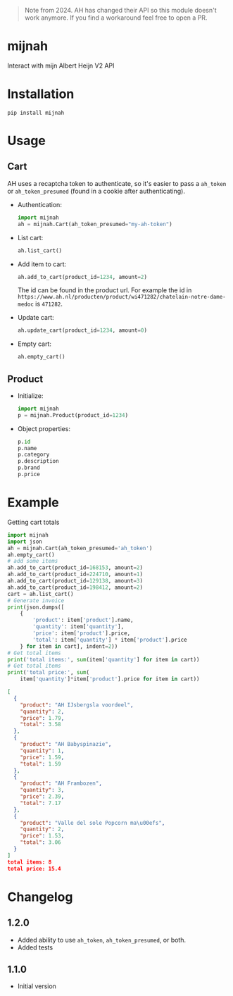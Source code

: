> Note from 2024. AH has changed their API so this module doesn't work anymore. If you find a workaround feel free to open a PR.
>
> 
# mijnah
Interact with mijn Albert Heijn V2 API

# Installation
```
pip install mijnah
```

# Usage
## Cart
AH uses a recaptcha token to authenticate, so it's easier to pass a `ah_token` or `ah_token_presumed` (found in a cookie after authenticating).

- Authentication:
  ```python
  import mijnah
  ah = mijnah.Cart(ah_token_presumed="my-ah-token")
  ```

- List cart:
  ```python
  ah.list_cart()
  ```

- Add item to cart:
  ```python
  ah.add_to_cart(product_id=1234, amount=2)
  ```
  The id can be found in the product url. For example the id in `https://www.ah.nl/producten/product/wi471282/chatelain-notre-dame-medoc` is `471282`.

- Update cart:
  ```python
  ah.update_cart(product_id=1234, amount=0)
  ```

- Empty cart:
  ```python
  ah.empty_cart()
  ```

## Product
- Initialize:
  ```python
  import mijnah
  p = mijnah.Product(product_id=1234)
  ```
- Object properties:
  ```python
  p.id
  p.name
  p.category
  p.description
  p.brand
  p.price
  ```

# Example
Getting cart totals
```python
import mijnah
import json
ah = mijnah.Cart(ah_token_presumed='ah_token')
ah.empty_cart()
# add some items
ah.add_to_cart(product_id=168153, amount=2)
ah.add_to_cart(product_id=224710, amount=1)
ah.add_to_cart(product_id=129138, amount=3)
ah.add_to_cart(product_id=198412, amount=2)
cart = ah.list_cart()
# Generate invoice
print(json.dumps([
    {
        'product': item['product'].name,
        'quantity': item['quantity'],
        'price': item['product'].price,
        'total': item['quantity'] * item['product'].price
    } for item in cart], indent=2))
# Get total items
print('total items:', sum(item['quantity'] for item in cart))
# Get total items
print('total price:', sum(
    item['quantity']*item['product'].price for item in cart))
```
```json
[
  {
    "product": "AH IJsbergsla voordeel",
    "quantity": 2,
    "price": 1.79,
    "total": 3.58
  },
  {
    "product": "AH Babyspinazie",
    "quantity": 1,
    "price": 1.59,
    "total": 1.59
  },
  {
    "product": "AH Frambozen",
    "quantity": 3,
    "price": 2.39,
    "total": 7.17
  },
  {
    "product": "Valle del sole Popcorn ma\u00efs",
    "quantity": 2,
    "price": 1.53,
    "total": 3.06
  }
]
total items: 8
total price: 15.4
```

# Changelog

## 1.2.0
- Added ability to use `ah_token`, `ah_token_presumed`, or both.
- Added tests

## 1.1.0
- Initial version
